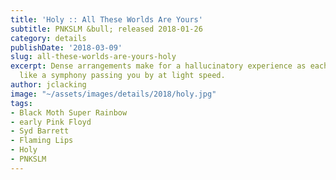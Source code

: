 ```yaml
---
title: 'Holy :: All These Worlds Are Yours'
subtitle: PNKSLM &bull; released 2018-01-26
category: details
publishDate: '2018-03-09'
slug: all-these-worlds-are-yours-holy
excerpt: Dense arrangements make for a hallucinatory experience as each song feels
  like a symphony passing you by at light speed.
author: jclacking
image: "~/assets/images/details/2018/holy.jpg"
tags:
- Black Moth Super Rainbow
- early Pink Floyd
- Syd Barrett
- Flaming Lips
- Holy
- PNKSLM
---
```


